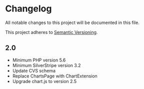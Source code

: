# Changelog

All notable changes to this project will be documented in this file.

This project adheres to [Semantic Versioning](http://semver.org/).

## 2.0

* Minimum PHP version 5.6
* Minimum SilverStripe version 3.2
* Update CVS schema
* Replace ChartsPage with ChartExtension
* Upgrade chart.js to version 2.5
